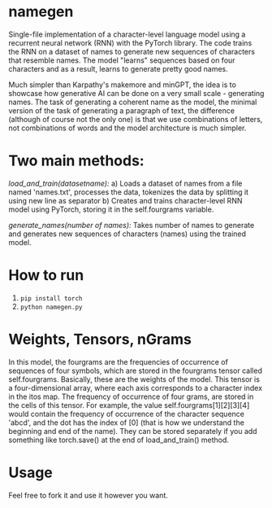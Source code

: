 # namegen
Single-file implementation of a character-level language model using a recurrent neural network (RNN) with the PyTorch library. The code trains the RNN on a dataset of names to generate new sequences of characters that resemble names. The model "learns" sequences based on four characters and as a result, learns to generate pretty good names.

Much simpler than Karpathy's makemore and minGPT, the idea is to showcase how generative AI can be done on a very small scale - generating names. The task of generating a coherent name as the model, the minimal version of the task of generating a paragraph of text, the difference (although of course not the only one) is that we use combinations of letters, not combinations of words and the model architecture is much simpler.

# Two main methods:
*load_and_train(datasetname):*
a) Loads a dataset of names from a file named 'names.txt', processes the data, tokenizes the data by splitting it using new line as separator
b) Creates and trains character-level RNN model using PyTorch, storing it in the self.fourgrams variable.

*generate_names(number of names):*
Takes number of names to generate and generates new sequences of characters (names) using the trained model.

# How to run
1. `pip install torch`
2. `python namegen.py`

# Weights, Tensors, nGrams
In this model, the fourgrams are the frequencies of occurrence of sequences of four symbols, which are stored in the fourgrams tensor called self.fourgrams. Basically, these are the weights of the model. This tensor is a four-dimensional array, where each axis corresponds to a character index in the itos map. The frequency of occurrence of four grams, are stored in the cells of this tensor. For example, the value self.fourgrams[1][2][3][4] would contain the frequency of occurrence of the character sequence 'abcd', and the dot has the index of [0] (that is how we understand the beginning and end of the name). They can be stored separately if you add something like torch.save() at the end of load_and_train() method.

# Usage
Feel free to fork it and use it however you want.
